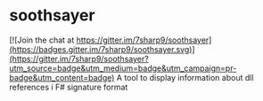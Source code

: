 # soothsayer

[![Join the chat at https://gitter.im/7sharp9/soothsayer](https://badges.gitter.im/7sharp9/soothsayer.svg)](https://gitter.im/7sharp9/soothsayer?utm_source=badge&utm_medium=badge&utm_campaign=pr-badge&utm_content=badge)
A tool to display information about dll references i F# signature format
